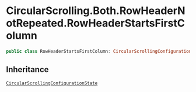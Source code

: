 # CircularScrolling.Both.RowHeaderNotRepeated.RowHeaderStartsFirstColumn

``` swift
public class RowHeaderStartsFirstColumn: CircularScrollingConfigurationState 
```

## Inheritance

[`CircularScrollingConfigurationState`](/CircularScrollingConfigurationState)
